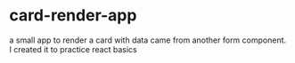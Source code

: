 # card-render-app
a small app to render a card with data came from another form component. I created it to practice react basics
